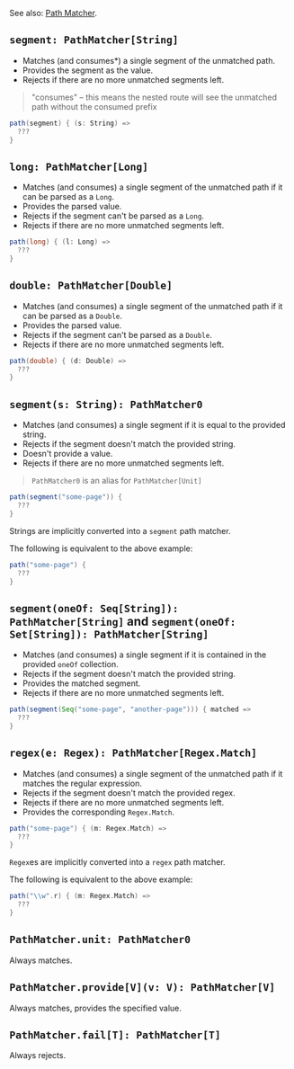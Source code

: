 See also: [Path Matcher](/overview/path-matcher).

## `segment: PathMatcher[String]`

* Matches (and consumes*) a single segment of the unmatched path.
* Provides the segment as the value.
* Rejects if there are no more unmatched segments left.

> "consumes" – this means the nested route will see the unmatched path without the consumed prefix

```scala
path(segment) { (s: String) => 
  ???
}
```

## `long: PathMatcher[Long]`

* Matches (and consumes) a single segment of the unmatched path if it can be parsed as a `Long`.
* Provides the parsed value.
* Rejects if the segment can't be parsed as a `Long`.
* Rejects if there are no more unmatched segments left.

```scala
path(long) { (l: Long) => 
  ???
}
```

## `double: PathMatcher[Double]`

* Matches (and consumes) a single segment of the unmatched path if it can be parsed as a `Double`.
* Provides the parsed value.
* Rejects if the segment can't be parsed as a `Double`.
* Rejects if there are no more unmatched segments left.

```scala
path(double) { (d: Double) => 
  ???
}
```

## `segment(s: String): PathMatcher0`

* Matches (and consumes) a single segment if it is equal to the provided string.
* Rejects if the segment doesn't match the provided string.
* Doesn't provide a value.
* Rejects if there are no more unmatched segments left.

> `PathMatcher0` is an alias for `PathMatcher[Unit]`

```scala
path(segment("some-page")) {  
  ???
}
```

Strings are implicitly converted into a `segment` path matcher.

The following is equivalent to the above example:

```scala
path("some-page") {
  ???  
}
```

## `segment(oneOf: Seq[String]): PathMatcher[String]` and `segment(oneOf: Set[String]): PathMatcher[String]` 

* Matches (and consumes) a single segment if it is contained in the provided `oneOf` collection.
* Rejects if the segment doesn't match the provided string.
* Provides the matched segment.
* Rejects if there are no more unmatched segments left.

```scala
path(segment(Seq("some-page", "another-page"))) { matched =>   
  ???
}
```

## `regex(e: Regex): PathMatcher[Regex.Match]`

* Matches (and consumes) a single segment of the unmatched path if it matches 
the regular expression.
* Rejects if the segment doesn't match the provided regex.
* Rejects if there are no more unmatched segments left.
* Provides the corresponding `Regex.Match`.


```scala
path("some-page") { (m: Regex.Match) =>
  ???
}
```

`Regex`es are implicitly converted into a `regex` path matcher.

The following is equivalent to the above example:

```scala
path("\\w".r) { (m: Regex.Match) =>
  ???  
}
```

## `PathMatcher.unit: PathMatcher0`

Always matches.

## `PathMatcher.provide[V](v: V): PathMatcher[V]`

Always matches, provides the specified value.

## `PathMatcher.fail[T]: PathMatcher[T]`

Always rejects.
